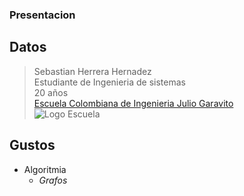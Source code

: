 ﻿### Presentacion
## Datos
>Sebastian Herrera Hernadez\
>Estudiante de Ingenieria de sistemas\
>20 años\
>[Escuela Colombiana de Ingenieria Julio Garavito](https://www.escuelaing.edu.co/es/)\
>![Logo Escuela][1]
## Gustos
- Algoritmia
    - *Grafos*
    

[1]:https://www.escuelaing.edu.co/uploads/generica/Escuela_acercade.png "Escuela de Ingenieros"


